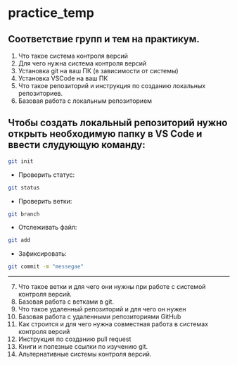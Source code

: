 # practice_temp

## Соответствие групп и тем на практикум.

1. Что такое система контроля версий
2. Для чего нужна система контроля версий
3. Установка git на ваш ПК (в зависимости от системы)
4. Установка VSCode на ваш ПК
5. Что такое репозиторий и инструкция по созданию локальных репозиториев.
6. Базовая работа с локальным репозиторием

## Чтобы создать локальный репозиторий нужно открыть необходимую папку в VS Code и ввести слудующую команду: 
```sh
git init
```
- Проверить статус:
```sh
git status
```
- Проверить ветки: 
```sh
git branch
```
- Отслеживать файл:
```sh
git add
```
- Зафиксировать:
```sh
git commit -m "messegae"
```
---

7. Что такое ветки и для чего они нужны при работе с системой контроля версий.
8. Базовая работа с ветками в git.
9. Что такое удаленный репозиторий и для чего он нужен
10. Базовая работа с удаленными репозиториями GitHub
11. Как строится и для чего нужна совместная работа в системах контроля версий
12. Инструкция по созданию pull request
13. Книги и полезные ссылки по изучению git.
14. Альтернативные системы контроля версий.
